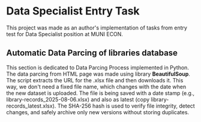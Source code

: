 # Data Specialist Entry Task
This project was made as an author's implementation of tasks from entry test for Data Specialist position at MUNI ECON.
## Automatic Data Parcing of libraries database
This section is dedicated to Data Parcing Process implemented in Python. The data parcing from HTML page was made using library **BeautifulSoup**. The script extracts the URL for the .xlsx file and then downloads it. This way, we don't need a fixed file name, which changes with the date when the new dataset is uploaded. The file is being saved with a date stamp (e.g., library-records_2025-08-06.xlsx) and also as latest (copy library-records_latest.xlsx). The SHA-256 hash is used to verify file integrity, detect changes, and safely archive only new versions without storing duplicates.
##


##

##
